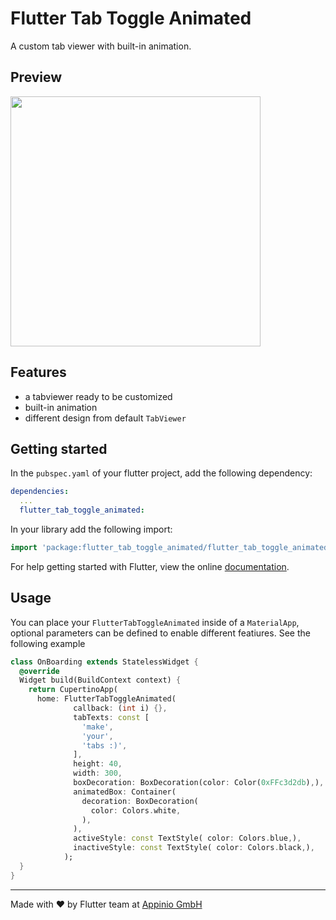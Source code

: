 # Flutter Tab Toggle Animated

A custom tab viewer with built-in animation.

## Preview

<img src="https://github.com/appinioGmbH/flutter_packages/blob/main/assets/tab_toggle/example.gif?raw=true" height="400">

## Features

* a tabviewer ready to be customized
* built-in animation
* different design from default `TabViewer`

## Getting started

In the `pubspec.yaml` of your flutter project, add the following dependency:

```yaml
dependencies:
  ...
  flutter_tab_toggle_animated:
```

In your library add the following import:

```dart
import 'package:flutter_tab_toggle_animated/flutter_tab_toggle_animated.dart';
```

For help getting started with Flutter, view the online [documentation](https://flutter.io/).

## Usage

You can place your `FlutterTabToggleAnimated` inside of a `MaterialApp`, optional parameters can be defined to enable different featiures. See the following example

```dart
class OnBoarding extends StatelessWidget {
  @override
  Widget build(BuildContext context) {
    return CupertinoApp(
      home: FlutterTabToggleAnimated(
              callback: (int i) {},
              tabTexts: const [
                'make',
                'your',
                'tabs :)',
              ],
              height: 40,
              width: 300,
              boxDecoration: BoxDecoration(color: Color(0xFFc3d2db),),
              animatedBox: Container(
                decoration: BoxDecoration(
                  color: Colors.white,
                ),
              ),
              activeStyle: const TextStyle( color: Colors.blue,),
              inactiveStyle: const TextStyle( color: Colors.black,),
            );
  }
}
```

<hr/>
Made with ❤ by Flutter team at <a href="https://appinio.com">Appinio GmbH</a>
